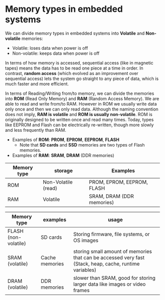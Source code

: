 # Memory types in embedded systems
We can divide memory types in embedded systems into **Volatile** and **Non-volatile** memories:

- Volatile: loses data when power is off
- Non-volatile: keeps data when power is off

In terms of how memory is accessed, sequential access (like in magnetic tapes) means the data has to be read one piece at a time in order. In contrast, **random access** (which evolved as an improvement over sequential access) lets the system go straight to any piece of data, which is much faster and more efficient.

In terms of Reading/Writing from/to memory, we can divide the memories into **ROM** (Read Only Memory) and **RAM** (Random Access Memory). We are able to read and write from/to RAM. However in ROM we usually write data only once and then we can only read data. Although the naming convention does not imply, **RAM is volatile** and **ROM is usually non-volatile**. ROM is originally designed to be written once and read many times. Today, types like EEPROM and Flash can be electrically re-written, though more slowly and less frequently than RAM. 

- Examples of **ROM**: **PROM**, **EPROM**, **EEPROM**, **FLASH**
  - Note that **SD cards** and **SSD** memories are two types of Flash memories.
- Examples of **RAM**: **SRAM**, **DRAM** (DDR memories)

| Memory type| storage | Examples| 
-------------|---------|-------------------------
| ROM | Non-Volatile (read) | PROM, EPROM, EEPROM, FLASH
| RAM | Volatile  | SRAM, DRAM (DDR memories)

|Memory type | examples | usage
-------------|----------|--------------
| FLASH (non-volatile)     | SD cards| Storing firmware, file systems, or OS images
| SRAM (volatile)  | Cache memories | storing small amount of memories that can be accessed very fast (Stack, heap, cache, runtime variables)
| DRAM (volatile)  | DDR memories | slower than SRAM, good for storing larger data like images or video frames
